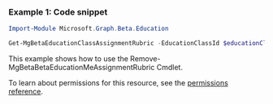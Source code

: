 ### Example 1: Code snippet

```powershellImport-Module Microsoft.Graph.Beta.Education

Get-MgBetaEducationClassAssignmentRubric -EducationClassId $educationClassId -EducationAssignmentId $educationAssignmentId
```
This example shows how to use the Remove-MgBetaBetaEducationMeAssignmentRubric Cmdlet.
To learn about permissions for this resource, see the [permissions reference](/graph/permissions-reference).

